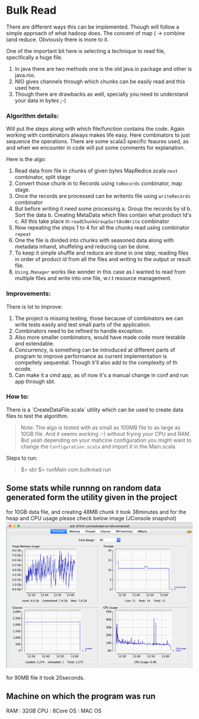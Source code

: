 # Bulk Read

<p>There are different ways this can be implemented. Though will follow a simple approach of what hadoop does. The concent of map ( -> combine )and reduce. Obviously there is more to it. 
<p>One of the important bit here is selecting a technique to read file, specifically a huge file.

1. In java there are two methods one is the old java.io package and other is java.nio.
2. NIO gives channels through which chunks can be easily read and this used here.
3. Though there are drawbacks as well, specially you need to understand your data in bytes ;-)

### Algorithm details:
<p>Will put the steps along with which file/function contains the code. Again working with combinators always makes life easy. Here combinators to just sequence the operations.
There are some scala3 specific feaures used, as and when we encounter in code will put some comments for explanation.
<p>Here is the algo:

1. Read data from file in chunks of given bytes MapRedice.scala `next` combinator, split stage
2. Convert those chunk in to Records using `toRecords` combinator, map stage.
3. Once the records are processed can be writento file using `writeRecords` combinator
4. But before writing it need some processing
        a. Group the records by id
        b. Sort the data
        b. Creating MetaData which files contain what product Id's
        c. All this take place in `readChunkGroupSortAndWrite` combinator
5. Now repeating the steps 1 to 4 for all the chunks read using combinator `repeat`
6. One the file is divided into chunks with seasoned data along with metadata inhand, shuffeling and reducing can be done.
7. To keep it simple shuffle and reduce are done in one step, reading files in order of product id from all the files and writing to the output or result file.
8. `Using.Manager` works like wonder in this case as I wanted to read from multiple files and write into one file, w.r.t resource management.

### Improvements:
There is lot to improve:
1. The project is missing testing, those because of combinators we can write tests easily and test small parts of the application.
2. Combinators need to be refined to handle exception.
3. Also more smaller combinators, would have made code more testable and extendable.
4. Concurrency, is something can be introduced at different parts of program to improve performance as current implementation is compeltely sequential. Though it'll also add to the complexity of th ecode.
5. Can make it a cmd app, as of now it's a manual change in conf and run app through sbt.

### How to:
<p> There is a `CreateDataFile.scala` utility which can be used to create data files to test the algorithm.

> Note: The algo is tested with as small as 100MB file to as large as 10GB file. And it seems working :-) without frying your CPU and RAM. But yeah depending on your mahcine configuration you might want to change the `Configuration.scala` and import it in the Main.scala

Steps to run:

> $> sbt
> $> runMain com.bulkread.run

## Some stats while runnng on random data generated form the utility given in the project
for 10GB data file, and creating 48MB chunk it took 38minutes and for the heap and CPU usage please check below image (JConsole snapshot)
![Jconsole Snapshot after execution](/10GBFileProcessing.png)

for 90MB file it took 20seconds.

## Machine on which the program was run
RAM : 32GB
CPU : 8Core
OS : MAC OS
